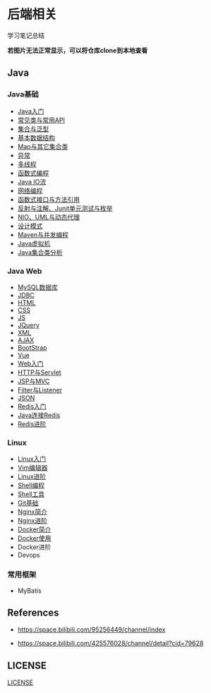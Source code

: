 # 后端相关

学习笔记总结

**若图片无法正常显示，可以将仓库clone到本地查看**

## Java

### Java基础

-   [Java入门](./Java/Java-SE/000.md)
-   [常见类与常用API](./Java/Java-SE/001.md)
-   [集合与泛型](./Java/Java-SE/002.md)
-   [基本数据结构](./Java/Java-SE/003.md)
-   [Map与其它集合类](./Java/Java-SE/004.md)
-   [异常](./Java/Java-SE/005.md)
-   [多线程](./Java/Java-SE/006.md)
-   [函数式编程](./Java/Java-SE/007.md)
-   [Java IO流](./Java/Java-SE/008.md)
-   [网络编程](./Java/Java-SE/009.md)
-   [函数式接口与方法引用](./Java/Java-SE/010.md)
-   [反射与注解、Junit单元测试与枚举](./Java/Java-SE/011.md)
-   [NIO、UML与动态代理](./Java/Java-SE/012.md)
-   [设计模式](./Java/Java-SE/013.md)
-   [Maven与并发编程](./Java/Java-SE/014.md)
-   [Java虚拟机](./Java/Java-SE/015.md)
-   [Java集合类分析](./Java/Java-SE/016.md)

### Java Web

-   [MySQL数据库](./Java/Java-Web/数据库/MySQL/001.md)
-   [JDBC](./Java/Java-Web/数据库/MySQL/002.md)
-   [HTML](./Java/Java-Web/前端/基础/001.md)
-   [CSS](./Java/Java-Web/前端/基础/002.md)
-   [JS](./Java/Java-Web/前端/基础/003.md)
-   [JQuery](./Java/Java-Web/前端/框架/JQuery/001.md)
-   [XML](./Java/Java-Web/前端/基础/004.md)
-   [AJAX](./Java/Java-Web/前端/框架/JQuery/002.md)
-   [BootStrap](./Java/Java-Web/前端/框架/BootStrap/001.md)
-   [Vue](./Java/Java-Web/前端/框架/Vue/001.md)
-   [Web入门](./Java/Java-Web/后端/基础/001.md)
-   [HTTP与Servlet](./Java/Java-Web/后端/基础/002.md)
-   [JSP与MVC](./Java/Java-Web/后端/基础/003.md)
-   [Filter与Listener](./Java/Java-Web/后端/基础/004.md)
-   [JSON](./Java/Java-Web/数据库/Redis/001.md)
-   [Redis入门](./Java/Java-Web/数据库/Redis/002.md)
-   [Java连接Redis](./Java/Java-Web/数据库/Redis/003.md)
-   [Redis进阶](./Java/Java-Web/数据库/Redis/004.md)

### Linux

-   [Linux入门](./Java/Linux/系统/001.md)
-   [Vim编辑器](./Java/Linux/系统/002.md)
-   [Linux进阶](./Java/Linux/系统/003.md)
-   [Shell编程](./Java/Linux/Shell/001.md)
-   [Shell工具](./Java/Linux/Shell/002.md)
-   [Git基础](./Java/Linux/Git/001.md)
-   [Nginx简介](./Java/Linux/Nginx/001.md)
-   [Nginx进阶](./Java/Linux/Nginx/002.md)
-   [Docker简介](./Java/Linux/Docker/001.md)
-   [Docker使用](./Java/Linux/Docker/002.md)
-   Docker进阶
-   Devops

### 常用框架

-   MyBatis

## References

-   https://space.bilibili.com/95256449/channel/index

-   https://space.bilibili.com/425576028/channel/detail?cid=79628

## LICENSE

[LICENSE](./LICENSE)